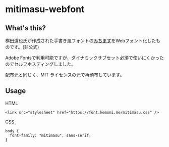 # mitimasu-webfont
## What's this?
桝田道也氏が作成された手書き風フォントの[みちます](http://www.masuseki.com/wp/?p=197)をWebフォント化したものです。(非公式)

Adobe Fontsで利用可能ですが、ダイナミックサブセット必須で使いにくかったのでセルフホスティングしました。

配布元と同じく、MIT ライセンスの元で再頒布しています。

## Usage
HTML
```
<link src="stylesheet" href="https://font.kemomi.me/mitimasu.css" />
```

CSS
```
body {
  font-family: "mitimasu", sans-serif;
}
```
